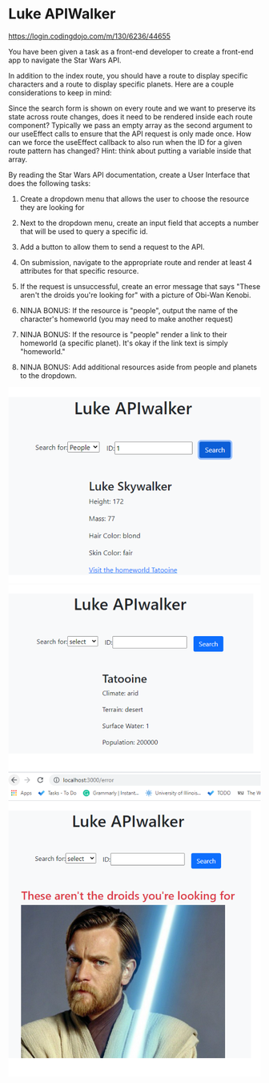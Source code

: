 # Luke APIWalker

https://login.codingdojo.com/m/130/6236/44655

You have been given a task as a front-end developer to create a front-end app to navigate the Star Wars API.

In addition to the index route, you should have a route to display specific characters and a route to display specific planets. Here are a couple considerations to keep in mind:

Since the search form is shown on every route and we want to preserve its state across route changes, does it need to be rendered inside each route component?
Typically we pass an empty array as the second argument to our useEffect calls to ensure that the API request is only made once. How can we force the useEffect callback to also run when the ID for a given route pattern has changed? Hint: think about putting a variable inside that array.

By reading the Star Wars API documentation, create a User Interface that does the following tasks:

1. Create a dropdown menu that allows the user to choose the resource they are looking for

2. Next to the dropdown menu, create an input field that accepts a number that will be used to query a specific id.

3. Add a button to allow them to send a request to the API.

4. On submission, navigate to the appropriate route and render at least 4 attributes for that specific resource.

5. If the request is unsuccessful, create an error message that says "These aren't the droids you're looking for" with a picture of Obi-Wan Kenobi.

6. NINJA BONUS: If the resource is "people", output the name of the character's homeworld (you may need to make another request)

7. NINJA BONUS: If the resource is "people" render a link to their homeworld (a specific planet). It's okay if the link text is simply "homeworld."

8. NINJA BONUS: Add additional resources aside from people and planets to the dropdown.

<img src="Capture-1.PNG">
<img src="Capture-2.PNG">
<img src="Capture-3.PNG">
